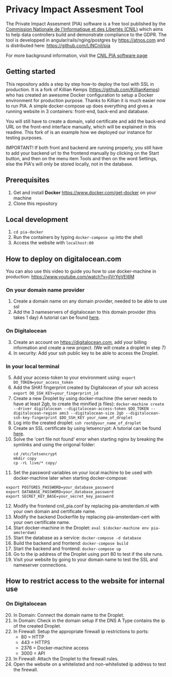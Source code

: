 # Privacy Impact Assesment Tool

The Private Impact Assesment (PIA) software is a free tool published by the [Commission Nationale de l'Informatique et des Libertés (CNIL)](https://www.cnil.fr) which aims to help data controllers build and demonstrate compliance to the GDPR. The tool is developped in angular/rails/nging/postgres by https://atnos.com and is distributed here: https://github.com/LINCnil/pia

For more background information, visit the [CNIL PIA software page](https://www.cnil.fr/fr/outil-pia-telechargez-et-installez-le-logiciel-de-la-cnil)

## Getting started

This repository adds a step by step how-to deploy the tool with SSL in production.
It is a fork of Killian Kemps (https://github.com/KillianKemps) who has created an awesome Docker configuration to setup a Docker environment for production purpose. Thanks to Killian it is much easier now to run PIA. A simple docker-compose up does everything and gives a running website in 3 containers: front-end, back-end and database. 

You will still have to create a domain, valid certificate and add the back-end URL on the front-end interface manually, which will be explained in this readme. This fork of is an example how we deployed our instance for testing purposes.

IMPORTANT!
If both front and backend are running properly, you still have to add your backend url to the frontend manually by clicking on the Start button, and then on the menu item Tools and then on the word Settings, else the PIA's will only be stored locally, not in the database.

## Prerequisites

1. Get and install **Docker** https://www.docker.com/get-docker on your machine
2. Clone this repository

## Local development

1. `cd pia-docker`
2. Run the containers by typing `docker-compose up` into the shell
3. Access the website with `localhost:80`

## How to deploy on digitalocean.com

You can also use this video to guide you how to use docker-machine in production: https://www.youtube.com/watch?v=jlVrYgVEl6M

### On your domain name provider
 1. Create a domain name on any domain provider, needed to be able to use ssl
 2. Add the 3 nameservers of digitalocean to this domain provider (this takes 1 day)
    A tutorial can be found [here](https://www.digitalocean.com/community/tutorials/how-to-point-to-digitalocean-nameservers-from-common-domain-registrars).

### On Digitalocean
 3. Create an account on https://digitalocean.com, add your billing information and create a new project. (We will create a droplet in step 7)
 4. In security: Add your ssh public key to be able to access the Droplet.

### In your local terminal
 5. Add your access-token to your environment using: `export DO_TOKEN=your_access_token`
 6. Add the SHA1 fingerprint created by Digitalocean of your ssh access `export DO_SSH_KEY=your_fingerprint_id`
 7. Create a new Droplet by using docker-machine (the server needs to have at least 2gb, to create the minified js files):
`docker-machine create --driver digitalocean --digitalocean-access-token $DO_TOKEN --digitalocean-region ams3 --digitalocean-size 2gb --digitalocean-ssh-key-fingerprint $DO_SSH_KEY your_name_of_droplet`
 8. Log into the created droplet: `ssh root@your_name_of_droplet`
 9. Create an SSL certificate by using letsencrypt:
    A tutorial can be found [here](https://www.digitalocean.com/community/tutorials/how-to-secure-apache-with-let-s-encrypt-on-ubuntu-16-04).
10. Solve the 'cert file not found' error when starting nginx by breaking the symlinks and using the origonal folder:
	```
	cd /etc/letsencrypt
	mkdir copy
	cp -rL live/* copy/
	```
11. Set the password variables on your local machine to be used with docker-machine later when starting docker-compose:
   ```
   export POSTGRES_PASSWORD=your_database_password
   export DATABASE_PASSWORD=your_database_password
   export SECRET_KEY_BASE=your_secret_key_password
   ```
12. Modify the frontend cnil_pia.conf by replacing pia-amsterdam.nl with your own domain and certificate name.
13. Modify the backend Dockerfile by replacing pia-amsterdam-cert with your own certificate name.
14. Start docker-machine in the Droplet: `eval $(docker-machine env pia-amsterdam)`
15. Start the database as a service: `docker-compose -d database`
16. Build the backend and frontend: `docker-compose build`
17. Start the backend and frontend: `docker-compose up`
18. Go to the ip address of the Droplet using port 80 to test if the site runs.
19. Visit your website by going to your domain name to test the SSL and nameserver connections.

## How to restrict access to the website for internal use

### On Digitalocean
20. In Domain: Connect the domain name to the Droplet.
21. In Domain: Check in the domain setup if the DNS A Type contains the ip of the created Droplet.
22. In Firewall: Setup the appropriate firewall ip restrictions to ports:
    -   80 = HTTP
    -  443 = HTTPS
    - 2376 = Docker-machine access
    - 3000 = API
23. In Firewall: Attach the Droplet to the firewall rules.
24. Open the website on a whitelisted and non-whitelisted ip address to test the firewall.
